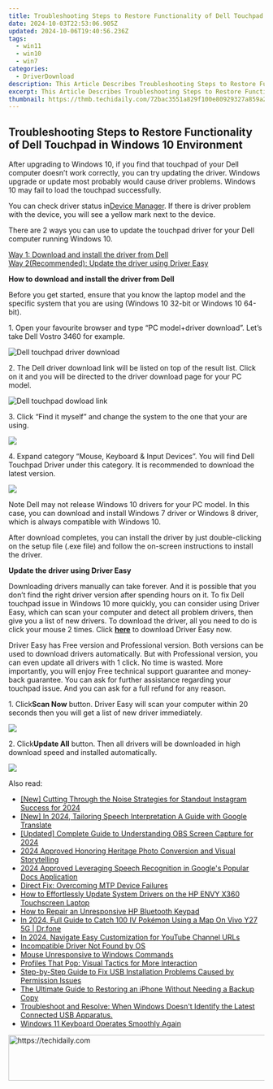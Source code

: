 ```yaml
---
title: Troubleshooting Steps to Restore Functionality of Dell Touchpad in Windows 10 Environment
date: 2024-10-03T22:53:06.905Z
updated: 2024-10-06T19:40:56.236Z
tags:
  - win11
  - win10
  - win7
categories:
  - DriverDownload
description: This Article Describes Troubleshooting Steps to Restore Functionality of Dell Touchpad in Windows 10 Environment
excerpt: This Article Describes Troubleshooting Steps to Restore Functionality of Dell Touchpad in Windows 10 Environment
thumbnail: https://thmb.techidaily.com/72bac3551a829f100e80929327a859a230ef81a06fa60256119f57f4b98caf7a.jpg
---
```


## Troubleshooting Steps to Restore Functionality of Dell Touchpad in Windows 10 Environment

After upgrading to Windows 10, if you find that touchpad of your Dell computer doesn’t work correctly, you can try updating the driver. Windows upgrade or update most probably would cause driver problems. Windows 10 may fail to load the touchpad successfully.  
  
You can check driver status in[Device Manager](https://tools.techidaily.com/drivereasy/download/). If there is driver problem with the device, you will see a yellow mark next to the device.  
  
There are 2 ways you can use to update the touchpad driver for your Dell computer running Windows 10\.   
  
[Way 1: Download and install the driver from Dell](https://tools.techidaily.com/drivereasy/download/)   
[Way 2(Recommended): Update the driver using Driver Easy](https://www.drivereasy.com/knowledge/fix-dell-touchpad-issue-in-windows-10/#Way2)   
  
  
 **How to download and install the driver from Dell** 
  
Before you get started, ensure that you know the laptop model and the specific system that you are using (Windows 10 32-bit or Windows 10 64-bit).   
  
1\. Open your favourite browser and type “PC model+driver download”. Let’s take Dell Vostro 3460 for example.   
  
![Dell touchpad driver download](https://images.drivereasy.com/wp-content/uploads/2016/08/img_57be9963092e3.jpg)   
  
 2\. The Dell driver download link will be listed on top of the result list. Click on it and you will be directed to the driver download page for your PC model.  
  
![Dell touchpad dowload link](https://images.drivereasy.com/wp-content/uploads/2016/08/img_57be99e09bf05.jpg)   
  
 3\. Click “Find it myself” and change the system to the one that your are using.  
  
![](https://images.drivereasy.com/wp-content/uploads/2016/08/img_57be9a2018d98.jpg)   
  
 4\. Expand category “Mouse, Keyboard & Input Devices”. You will find Dell Touchpad Driver under this category. It is recommended to download the latest version.  
  
![](https://images.drivereasy.com/wp-content/uploads/2016/08/img_57be9a7315d8e.png)   
  
 Note Dell may not release Windows 10 drivers for your PC model. In this case, you can download and install Windows 7 driver or Windows 8 driver, which is always compatible with Windows 10\.   
  
 After download completes, you can install the driver by just double-clicking on the setup file (.exe file) and follow the on-screen instructions to install the driver.  
  
  
 **Update the driver using Driver Easy** 
  
 Downloading drivers manually can take forever. And it is possible that you don’t find the right driver version after spending hours on it. To fix Dell touchpad issue in Windows 10 more quickly, you can consider using Driver Easy, which can scan your computer and detect all problem drivers, then give you a list of new drivers. To download the driver, all you need to do is click your mouse 2 times. Click **[here](https://tools.techidaily.com/drivereasy/download/)**  to download Driver Easy now.  
  
 Driver Easy has Free version and Professional version. Both versions can be used to download drivers automatically. But with Professional version, you can even update all drivers with 1 click. No time is wasted. More importantly, you will enjoy Free technical support guarantee and money-back guarantee. You can ask for further assistance regarding your touchpad issue. And you can ask for a full refund for any reason.  
  
 1\. Click**Scan Now** button. Driver Easy will scan your computer within 20 seconds then you will get a list of new driver immediately.  
  
![](https://images.drivereasy.com/wp-content/uploads/2017/04/img_58f0a484ce54f.png) 

  
 2\. Click**Update All** button. Then all drivers will be downloaded in high download speed and installed automatically.  
  
![](https://images.drivereasy.com/wp-content/uploads/2017/04/img_58f0a502d9b53.jpg)

<ins class="adsbygoogle"
     style="display:block"
     data-ad-format="autorelaxed"
     data-ad-client="ca-pub-7571918770474297"
     data-ad-slot="1223367746"></ins>

<ins class="adsbygoogle"
     style="display:block"
     data-ad-client="ca-pub-7571918770474297"
     data-ad-slot="8358498916"
     data-ad-format="auto"
     data-full-width-responsive="true"></ins>

<span class="atpl-alsoreadstyle">Also read:</span>
<div><ul>
<li><a href="https://instagram-video-recordings.techidaily.com/new-cutting-through-the-noise-strategies-for-standout-instagram-success-for-2024/"><u>[New] Cutting Through the Noise Strategies for Standout Instagram Success for 2024</u></a></li>
<li><a href="https://desktop-recording.techidaily.com/new-in-2024-tailoring-speech-interpretation-a-guide-with-google-translate/"><u>[New] In 2024, Tailoring Speech Interpretation A Guide with Google Translate</u></a></li>
<li><a href="https://digital-screen-recording.techidaily.com/updated-complete-guide-to-understanding-obs-screen-capture-for-2024/"><u>[Updated] Complete Guide to Understanding OBS Screen Capture for 2024</u></a></li>
<li><a href="https://some-techniques.techidaily.com/2024-approved-honoring-heritage-photo-conversion-and-visual-storytelling/"><u>2024 Approved Honoring Heritage Photo Conversion and Visual Storytelling</u></a></li>
<li><a href="https://extra-guidance.techidaily.com/2024-approved-leveraging-speech-recognition-in-googles-popular-docs-application/"><u>2024 Approved Leveraging Speech Recognition in Google's Popular Docs Application</u></a></li>
<li><a href="https://driver-error.techidaily.com/direct-fix-overcoming-mtp-device-failures/"><u>Direct Fix: Overcoming MTP Device Failures</u></a></li>
<li><a href="https://driver-error.techidaily.com/how-to-effortlessly-update-system-drivers-on-the-hp-envy-x360-touchscreen-laptop/"><u>How to Effortlessly Update System Drivers on the HP ENVY X360 Touchscreen Laptop</u></a></li>
<li><a href="https://driver-error.techidaily.com/how-to-repair-an-unresponsive-hp-bluetooth-keypad/"><u>How to Repair an Unresponsive HP Bluetooth Keypad</u></a></li>
<li><a href="https://change-location.techidaily.com/in-2024-full-guide-to-catch-100-iv-pokemon-using-a-map-on-vivo-y27-5g-drfone-by-drfone-virtual-android/"><u>In 2024, Full Guide to Catch 100 IV Pokémon Using a Map On Vivo Y27 5G | Dr.fone</u></a></li>
<li><a href="https://youtube-docs.techidaily.com/24-navigate-easy-customization-for-youtube-channel-urls/"><u>In 2024, Navigate Easy Customization for YouTube Channel URLs</u></a></li>
<li><a href="https://driver-error.techidaily.com/incompatible-driver-not-found-by-os/"><u>Incompatible Driver Not Found by OS</u></a></li>
<li><a href="https://driver-error.techidaily.com/mouse-unresponsive-to-windows-commands/"><u>Mouse Unresponsive to Windows Commands</u></a></li>
<li><a href="https://facebook.techidaily.com/profiles-that-pop-visual-tactics-for-more-interaction/"><u>Profiles That Pop: Visual Tactics for More Interaction</u></a></li>
<li><a href="https://driver-error.techidaily.com/step-by-step-guide-to-fix-usb-installation-problems-caused-by-permission-issues/"><u>Step-by-Step Guide to Fix USB Installation Problems Caused by Permission Issues</u></a></li>
<li><a href="https://data-safeguard.techidaily.com/the-ultimate-guide-to-restoring-an-iphone-without-needing-a-backup-copy/"><u>The Ultimate Guide to Restoring an iPhone Without Needing a Backup Copy</u></a></li>
<li><a href="https://driver-error.techidaily.com/troubleshoot-and-resolve-when-windows-doesnt-identify-the-latest-connected-usb-apparatus/"><u>Troubleshoot and Resolve: When Windows Doesn't Identify the Latest Connected USB Apparatus.</u></a></li>
<li><a href="https://driver-error.techidaily.com/windows-11-keyboard-operates-smoothly-again/"><u>Windows 11 Keyboard Operates Smoothly Again</u></a></li>
</ul></div>

<!-- affiliate ads begin -->
<a href="https://laganoo.pxf.io/c/5597632/1484909/16446" target="_top" id="1484909">
  <img src="//a.impactradius-go.com/display-ad/16446-1484909" border="0" alt="https://techidaily.com" width="728" height="90"/>
</a>
<img height="0" width="0" src="https://laganoo.pxf.io/i/5597632/1484909/16446" style="position:absolute;visibility:hidden;" border="0" />
<!-- affiliate ads end -->

